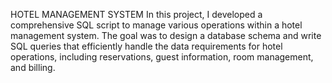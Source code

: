 HOTEL MANAGEMENT SYSTEM
In this project, I developed a comprehensive SQL script to manage various operations within a hotel management system. The goal was to design a database schema and write SQL queries that efficiently handle the data requirements for hotel operations, including reservations, guest information, room management, and billing.
